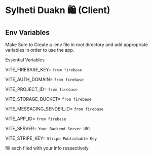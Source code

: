 # Sylheti Duakn 🛍️ (Client)

## Env Variables
Make Sure to Create a .env file in root directory and add appropriate variables in order to use the app.

Essential Variables

VITE_FIREBASE_KEY= ``` from firebase ```

VITE_AUTH_DOMAIN= ``` from firebase ```

VITE_PROJECT_ID= ``` from firebase ```

VITE_STORAGE_BUCKET= ``` from firebase ```

VITE_MESSAGING_SENDER_ID= ``` from firebase ```

VITE_APP_ID= ``` from firebase ```

VITE_SERVER=  ```Your Backend Server URl```

VITE_STRIPE_KEY= ```Stripe Publishable Key```

fill each filed with your info respectively

